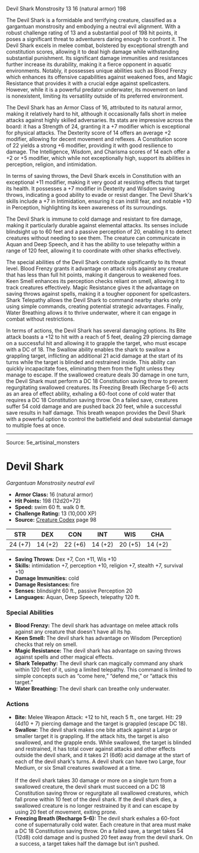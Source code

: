 <MonsterName/>Devil Shark</MonsterName>
<CreatureType/>Monstrosity</CreatureType>
<CR/>13</CR>
<AC/>16 (natural armor)</AC>
<HP/>198</HP>
<summary>The Devil Shark is a formidable and terrifying creature, classified as a gargantuan monstrosity and embodying a neutral evil alignment. With a robust challenge rating of 13 and a substantial pool of 198 hit points, it poses a significant threat to adventurers daring enough to confront it. The Devil Shark excels in melee combat, bolstered by exceptional strength and constitution scores, allowing it to deal high damage while withstanding substantial punishment. Its significant damage immunities and resistances further increase its durability, making it a fierce opponent in aquatic environments. Notably, it possesses unique abilities such as Blood Frenzy which enhances its offensive capabilities against weakened foes, and Magic Resistance that provides it with a crucial edge against spellcasters. However, while it is a powerful predator underwater, its movement on land is nonexistent, limiting its versatility outside of its preferred environment.</summary>

<detail>

The Devil Shark has an Armor Class of 16, attributed to its natural armor, making it relatively hard to hit, although it occasionally falls short in melee attacks against highly skilled adversaries. Its stats are impressive across the board: it has a Strength of 24, granting it a +7 modifier which is exceptional for physical attacks. The Dexterity score of 14 offers an average +2 modifier, allowing for decent movement and reflexes. A Constitution score of 22 yields a strong +6 modifier, providing it with good resilience to damage. The Intelligence, Wisdom, and Charisma scores of 14 each offer a +2 or +5 modifier, which while not exceptionally high, support its abilities in perception, religion, and intimidation.

In terms of saving throws, the Devil Shark excels in Constitution with an exceptional +11 modifier, making it very good at resisting effects that target its health. It possesses a +7 modifier in Dexterity and Wisdom saving throws, indicating a good ability to evade or resist danger. The Devil Shark's skills include a +7 in Intimidation, ensuring it can instill fear, and notable +10 in Perception, highlighting its keen awareness of its surroundings.

The Devil Shark is immune to cold damage and resistant to fire damage, making it particularly durable against elemental attacks. Its senses include blindsight up to 60 feet and a passive perception of 20, enabling it to detect creatures without needing to see them. The creature can communicate in Aquan and Deep Speech, and it has the ability to use telepathy within a range of 120 feet, allowing it to coordinate with other sharks effectively.

The special abilities of the Devil Shark contribute significantly to its threat level. Blood Frenzy grants it advantage on attack rolls against any creature that has less than full hit points, making it dangerous to weakened foes. Keen Smell enhances its perception checks reliant on smell, allowing it to track creatures effectively. Magic Resistance gives it the advantage on saving throws against spells, making it a tougher opponent for spellcasters. Shark Telepathy allows the Devil Shark to command nearby sharks only using simple commands, creating potential strategic advantages. Finally, Water Breathing allows it to thrive underwater, where it can engage in combat without restrictions.

In terms of actions, the Devil Shark has several damaging options. Its Bite attack boasts a +12 to hit with a reach of 5 feet, dealing 29 piercing damage on a successful hit and allowing it to grapple the target, who must escape with a DC of 18. The Swallow ability enables the shark to swallow a grappling target, inflicting an additional 21 acid damage at the start of its turns while the target is blinded and restrained inside. This ability can quickly incapacitate foes, eliminating them from the fight unless they manage to escape. If the swallowed creature deals 30 damage in one turn, the Devil Shark must perform a DC 18 Constitution saving throw to prevent regurgitating swallowed creatures. Its Freezing Breath (Recharge 5-6) acts as an area of effect ability, exhaling a 60-foot cone of cold water that requires a DC 18 Constitution saving throw. On a failed save, creatures suffer 54 cold damage and are pushed back 20 feet, while a successful save results in half damage. This breath weapon provides the Devil Shark with a powerful option to control the battlefield and deal substantial damage to multiple foes at once.</detail>



---

Source: 5e_artisinal_monsters

# Devil Shark

*Gargantuan* *Monstrosity* *neutral evil*

- **Armor Class:** 16 (natural armor)
- **Hit Points:** 198 (12d20+72)
- **Speed:** swim 60 ft. walk 0 ft.
- **Challenge Rating:** 13 (10,000 XP)
- **Source:** [Creature Codex](https://koboldpress.com/kpstore/product/creature-codex-for-5th-edition-dnd) page 98

| STR | DEX | CON | INT | WIS | CHA |
| --- | --- | --- | --- | --- | --- |
| 24 (+7) | 14 (+2) | 22 (+6) | 14 (+2) | 20 (+5) | 14 (+2) |

- **Saving Throws**: Dex +7, Con +11, Wis +10
- **Skills:** intimidation +7, perception +10, religion +7, stealth +7, survival +10
- **Damage Immunities:** cold
- **Damage Resistances:** fire
- **Senses:** blindsight 60 ft., passive Perception 20
- **Languages:** Aquan, Deep Speech, telepathy 120 ft.

### Special Abilities

- **Blood Frenzy:** The devil shark has advantage on melee attack rolls against any creature that doesn't have all its hp.
- **Keen Smell:** The devil shark has advantage on Wisdom (Perception) checks that rely on smell.
- **Magic Resistance:** The devil shark has advantage on saving throws against spells and other magical effects.
- **Shark Telepathy:** The devil shark can magically command any shark within 120 feet of it, using a limited telepathy. This command is limited to simple concepts such as “come here,” “defend me,” or “attack this target.”
- **Water Breathing:** The devil shark can breathe only underwater.

### Actions

- **Bite:** Melee Weapon Attack: +12 to hit, reach 5 ft., one target. Hit: 29 (4d10 + 7) piercing damage and the target is grappled (escape DC 18).
- **Swallow:** The devil shark makes one bite attack against a Large or smaller target it is grappling. If the attack hits, the target is also swallowed, and the grapple ends. While swallowed, the target is blinded and restrained, it has total cover against attacks and other effects outside the devil shark, and it takes 21 (6d6) acid damage at the start of each of the devil shark's turns. A devil shark can have two Large, four Medium, or six Small creatures swallowed at a time. <br><br>If the devil shark takes 30 damage or more on a single turn from a swallowed creature, the devil shark must succeed on a DC 18 Constitution saving throw or regurgitate all swallowed creatures, which fall prone within 10 feet of the devil shark. If the devil shark dies, a swallowed creature is no longer restrained by it and can escape by using 20 feet of movement, exiting prone.
- **Freezing Breath (Recharge 5-6):** The devil shark exhales a 60-foot cone of supernaturally cold water. Each creature in that area must make a DC 18 Constitution saving throw. On a failed save, a target takes 54 (12d8) cold damage and is pushed 20 feet away from the devil shark. On a success, a target takes half the damage but isn't pushed.





